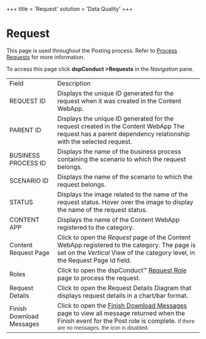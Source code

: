 +++
title = 'Request'
solution = 'Data Quality'
+++

# Request

<div class="use">

This page is used throughout the Posting process. Refer to [Process
Requests](../Use_Cases/Process_Requests.htm) for more information.

</div>

To access this page click <span style="font-weight: bold;">dspConduct
\></span><span style="font-weight: bold;">Requests</span> in the
<span style="font-style: italic;">Navigation</span>
pane.

|                          |                                                                                                                                                                                                                                                                                                                       |
| ------------------------ | --------------------------------------------------------------------------------------------------------------------------------------------------------------------------------------------------------------------------------------------------------------------------------------------------------------------- |
| Field                    | Description                                                                                                                                                                                                                                                                                                           |
| REQUEST ID               | Displays the unique ID generated for the request when it was created in the Content WebApp.                                                                                                                                                                                                                           |
| PARENT ID                | Displays the unique ID generated for the request created in the Content WebApp The request has a parent dependency relationship with the selected request.                                                                                                                                                            |
| BUSINESS PROCESS ID      | Displays the name of the business process containing the scenario to which the request belongs.                                                                                                                                                                                                                       |
| SCENARIO ID              | Displays the name of the scenario to which the request belongs.                                                                                                                                                                                                                                                       |
| STATUS                   | Displays the image related to the name of the <span id="Request Status dspConduct" class="popUpLink">request status</span>. Hover over the image to display the name of the request status.                                                                                                                           |
| CONTENT APP              | Displays the name of the Content WebApp registered to the category.                                                                                                                                                                                                                                                   |
| Content Request Page     | Click to open the <span style="font-style: italic;">Request</span> page of the Content WebApp registered to the category. The page is set on the <span style="font-style: italic;">Vertical</span> View of the category level, in the Request Page Id field.                                                          |
| Roles                    | Click to open the dspConduct™ [Request Role](Request_Role_H.htm) page to process the request.                                                                                                                                                                                                                         |
| Request Details          | Click to open the Request Details Diagram that displays request details in a chart/bar format.                                                                                                                                                                                                                        |
| Finish Download Messages | Click to open the [Finish Download Messages](../Use_Cases/Finish_Download_Messages.htm) page to view all message returned when the Finish event for the Post role is complete. <span style="font-size: 10.5pt;font-family: Arial, sans-serif;color: #333333;">If there are no messages, the icon is disabled. </span> |
